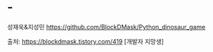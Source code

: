 # -
성재욱&amp;지성민
https://github.com/BlockDMask/Python_dinosaur_game

출처: https://blockdmask.tistory.com/419 [개발자 지망생]
